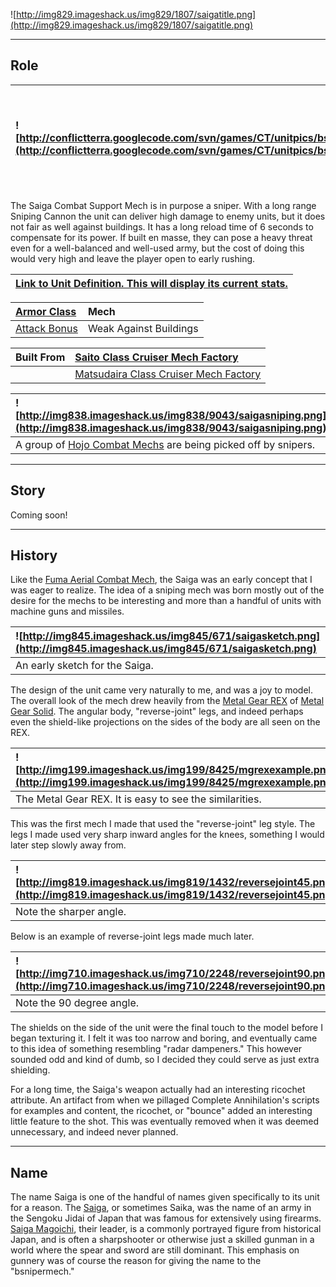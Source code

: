 ![http://img829.imageshack.us/img829/1807/saigatitle.png](http://img829.imageshack.us/img829/1807/saigatitle.png)


---


## Role ##

|![http://conflictterra.googlecode.com/svn/games/CT/unitpics/bsnipermech.png](http://conflictterra.googlecode.com/svn/games/CT/unitpics/bsnipermech.png)|Long range SM that does heavy damage to units.|
|:------------------------------------------------------------------------------------------------------------------------------------------------------|:---------------------------------------------|

The Saiga Combat Support Mech is in purpose a sniper.  With a long range Sniping Cannon the unit can deliver high damage to enemy units, but it does not fair as well against buildings.  It has a long reload time of 6 seconds to compensate for its power.  If built en masse, they can pose a heavy threat even for a well-balanced and well-used army, but the cost of doing this would very high and leave the player open to early rushing.

|[Link to Unit Definition.  This will display its current stats.](http://code.google.com/p/conflictterra/source/browse/games/CT/units/bsnipermech.lua)|
|:----------------------------------------------------------------------------------------------------------------------------------------------------|

|[Armor Class](http://code.google.com/p/conflictterra/wiki/ArmorSystem)|Mech|
|:---------------------------------------------------------------------|:---|
|[Attack Bonus](http://code.google.com/p/conflictterra/wiki/ArmorSystem)|Weak Against Buildings|

|Built From|[Saito Class Cruiser Mech Factory](http://code.google.com/p/conflictterra/wiki/NKGSaitoClassCruiser)|
|:---------|:---------------------------------------------------------------------------------------------------|
|  |[Matsudaira Class Cruiser Mech Factory](http://code.google.com/p/conflictterra/wiki/NKGMatsudairaClassCruiser)|

|![http://img838.imageshack.us/img838/9043/saigasniping.png](http://img838.imageshack.us/img838/9043/saigasniping.png)|
|:--------------------------------------------------------------------------------------------------------------------|
|A group of [Hojo Combat Mechs](http://code.google.com/p/conflictterra/wiki/NKGHojoCombatMech) are being picked off by snipers.|


---


## Story ##
Coming soon!


---


## History ##
Like the [Fuma Aerial Combat Mech](http://code.google.com/p/conflictterra/wiki/NKGFumaAerialCombatMech), the Saiga was an early concept that I was eager to realize.  The idea of a sniping mech was born mostly out of the desire for the mechs to be interesting and more than a handful of units with machine guns and missiles.

|![http://img845.imageshack.us/img845/671/saigasketch.png](http://img845.imageshack.us/img845/671/saigasketch.png)|
|:----------------------------------------------------------------------------------------------------------------|
|An early sketch for the Saiga.|

The design of the unit came very naturally to me, and was a joy to model.  The overall look of the mech drew heavily from the [Metal Gear REX](http://en.wikipedia.org/wiki/Metal_Gear_REX#Metal_Gear_REX) of [Metal Gear Solid](http://en.wikipedia.org/wiki/Metal_Gear_Solid).  The angular body, "reverse-joint" legs, and indeed perhaps even the shield-like projections on the sides of the body are all seen on the REX.

|![http://img199.imageshack.us/img199/8425/mgrexexample.png](http://img199.imageshack.us/img199/8425/mgrexexample.png)|
|:--------------------------------------------------------------------------------------------------------------------|
|The Metal Gear REX.  It is easy to see the similarities.|

This was the first mech I made that used the "reverse-joint" leg style.  The legs I made used very sharp inward angles for the knees, something I would later step slowly away from.

|![http://img819.imageshack.us/img819/1432/reversejoint45.png](http://img819.imageshack.us/img819/1432/reversejoint45.png)|
|:------------------------------------------------------------------------------------------------------------------------|
|Note the sharper angle.|

Below is an example of reverse-joint legs made much later.

|![http://img710.imageshack.us/img710/2248/reversejoint90.png](http://img710.imageshack.us/img710/2248/reversejoint90.png)|
|:------------------------------------------------------------------------------------------------------------------------|
|Note the 90 degree angle.|

The shields on the side of the unit were the final touch to the model before I began texturing it.  I felt it was too narrow and boring, and eventually came to this idea of something resembling "radar dampeners."  This however sounded odd and kind of dumb, so I decided they could serve as just extra shielding.

For a long time, the Saiga's weapon actually had an interesting ricochet attribute.  An artifact from when we pillaged Complete Annihilation's scripts for examples and content, the ricochet, or "bounce" added an interesting little feature to the shot.  This was eventually removed when it was deemed unnecessary, and indeed never planned.


---


## Name ##
The name Saiga is one of the handful of names given specifically to its unit for a reason.  The [Saiga](http://en.wikipedia.org/wiki/Saika_Ikki), or sometimes Saika, was the name of an army in the Sengoku Jidai of Japan that was famous for extensively using firearms.  [Saiga Magoichi](http://en.wikipedia.org/wiki/Suzuki_Magoichi), their leader, is a commonly portrayed figure from historical Japan, and is often a sharpshooter or otherwise just a skilled gunman in a world where the spear and sword are still dominant.  This emphasis on gunnery was of course the reason for giving the name to the "bsnipermech."